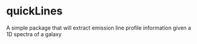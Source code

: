 # quickLines
A simple package that will extract emission line profile information given a 1D spectra of a galaxy

